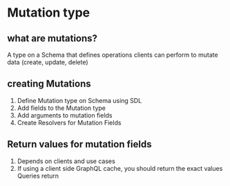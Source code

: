 # Mutation type

## what are mutations?

A type on a Schema that defines operations clients can perform to mutate data (create, update, delete)

## creating Mutations

1. Define Mutation type on Schema using SDL
2. Add fields to the Mutation type
3. Add arguments to mutation fields
4. Create Resolvers for Mutation Fields

## Return values for mutation fields

1. Depends on clients and use cases
2. If using a client side GraphQL cache, you should return the exact values Queries return
   
